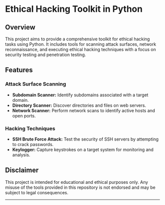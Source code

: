 # Ethical Hacking Toolkit in Python

## Overview
This project aims to provide a comprehensive toolkit for ethical hacking tasks using Python. It includes tools for scanning attack surfaces, network reconnaissance, and executing ethical hacking techniques with a focus on security testing and penetration testing.

## Features

### Attack Surface Scanning
- **Subdomain Scanner:** Identify subdomains associated with a target domain.
- **Directory Scanner:** Discover directories and files on web servers.
- **Network Scanner:** Perform network scans to identify active hosts and open ports.

### Hacking Techniques
- **SSH Brute Force Attack:** Test the security of SSH servers by attempting to crack passwords.
- **Keylogger:** Capture keystrokes on a target system for monitoring and analysis.


## Disclaimer
This project is intended for educational and ethical purposes only. Any misuse of the tools provided in this repository is not endorsed and may be subject to legal consequences.

---

